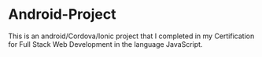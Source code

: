 # Android-Project
This is an android/Cordova/Ionic project that I completed in my Certification for Full Stack Web Development in the language JavaScript. 
